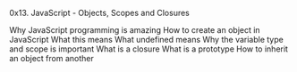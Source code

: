 0x13. JavaScript - Objects, Scopes and Closures


Why JavaScript programming is amazing
How to create an object in JavaScript
What this means
What undefined means
Why the variable type and scope is important
What is a closure
What is a prototype
How to inherit an object from another

